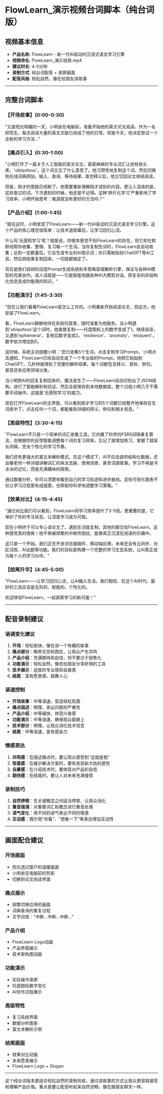 # FlowLearn_演示视频台词脚本（纯台词版）

## 视频基本信息
- **产品名称**: FlowLearn - 新一代AI驱动的沉浸式语言学习引擎
- **视频命名**: FlowLearn_演示视频.mp4
- **建议时长**: 4-5分钟
- **录制方式**: 纯台词配音 + 录屏画面
- **配音风格**: 轻松自然，像在给朋友讲故事

---

## 完整台词脚本

### 【开场故事】(0:00-0:30)

"又是阳光明媚的一天，小明坐在电脑前，准备开始他的英文论文阅读。作为一名研究生，每天阅读大量的英文文献已经成了他的日常。但是今天，他决定尝试一个全新的学习方法..."

### 【痛点引入】(0:30-1:00)

"小明打开了一篇关于人工智能的英文论文，密密麻麻的专业词汇让他有些头疼。'ubiquitous'，这个词又忘了什么意思了。他习惯性地复制这个词，然后切换到在线词典网站。输入、查询、等待结果...查完释义后，他又切回论文继续阅读。

但是，刚才的思路已经断了。他需要重新理解刚才读到的内容。更让人沮丧的是，这些查过的词，下次遇到的时候，他还是不记得。这种'碎片化学习'严重影响了学习效率，小明开始思考：难道就没有更好的方法吗？"

### 【产品介绍】(1:00-1:45)

"就在这时，小明发现了FlowLearn——新一代AI驱动的沉浸式语言学习引擎。这个产品的核心理念很简单：让技术退居幕后，让学习回归心流。

什么叫'无感知学习'呢？就是说，你根本感觉不到FlowLearn的存在，但它却在默默地帮你收集、整理、复习每一个生词。当你复制生词时，FlowLearn会自动收集；达到一定数量后，它会生成专业的AI提示词；你只需粘贴给ChatGPT等AI工具，然后把结果复制回来，一切就都搞定了。

背后是我们自研的动态Prompt生成系统和多策略容错解析引擎，保证与各种AI模型的完美协作。说人话就是——它能智能地跟各种AI大模型对话，把复杂的非结构化信息变成你能用的知识。"

### 【功能演示】(1:45-3:30)

"现在让我们看看FlowLearn是怎么工作的。小明重新开始阅读论文，但这次，他安装了FlowLearn。

看，FlowLearn静静地待在系统托盘里，随时准备为他服务。当小明遇到'ubiquitous'这个词时，他直接复制——托盘图标上的数字变成了1。继续阅读，又遇到'ephemeral'，复制后数字变成2。'resilience'、'anomaly'、'eloquent'，数字依次增加到5。

这时候，系统主动提醒小明：'您已收集5个生词，点击复制学习Prompt。'小明点击通知，FlowLearn已经自动生成了一个专业级的Prompt。他把它粘贴到ChatGPT，几秒钟就得到了完整的解析结果。每个词都包含释义、音标、例句，甚至还有应用领域分类。

当小明把AI的回复复制回来时，魔法发生了——FlowLearn自动识别出了JSON结构，进行了智能解析和验证，然后全部保存到本地数据库。整个过程小明几乎不需要手动操作，这就是'无感知学习'的威力。

现在打开FlowLearn的主界面，可以看到刚才学习的5个词都已经整齐地保存在生词库中了。点击任何一个词，都能看到详细的释义、例句和相关信息。"

### 【高级特性】(3:30-4:15)

"FlowLearn不只是一个简单的词汇收集工具。它内置了科学的FSRS间隔重复算法，会根据你的反馈智能调整每个词的复习频率。忘记了就增加练习，掌握了就延长间隔，完全个性化的学习节奏。

我们还有更强大的富文本解析模式。在这个模式下，AI不仅会提供结构化数据，还会像老师一样详细讲解词汇的来龙去脉、使用场景、甚至词源故事。学习不再是冷冰冰的记忆，而是充满趣味的探索。

通过数据分析，你可以清楚地看到自己的学习轨迹和进步曲线。这些可视化图表不仅让学习过程更有成就感，也帮助你科学地调整学习策略。"

### 【效果对比】(4:15-4:45)

"通过对比我们可以看到，FlowLearn将学习效率提升了3-5倍。更重要的是，它保护了你的专注状态，让深度学习成为可能。

现在小明终于可以专心读论文了。遇到生词就复制，其他的都交给FlowLearn。这种感觉真的很爽！他不再被频繁的中断所困扰，能够真正沉浸在阅读的乐趣中。

这只是一个开始。我们正在开发浏览器插件、移动端应用，未来还会有云同步、社区词库、AI出题等功能。我们的目标是构建一个完整的学习生态系统，让AI真正成为每个人的学习伙伴。"

### 【结尾升华】(4:45-5:00)

"FlowLearn——让学习回归心流，让AI融入生活。我们相信，在这个AI时代，最好的工具应该是无形的、智能的、个性化的。

欢迎体验FlowLearn，一起探索学习的新可能！"

---

## 配音录制建议

### 语调变化建议
1. **开场**：轻松愉快，像在讲一个有趣的故事
2. **痛点部分**：略带无奈和困扰，让观众产生共鸣
3. **产品介绍**：充满期待和自信，但不要过于销售化
4. **功能演示**：轻松自然，像在给朋友分享好用的工具
5. **技术展示**：适度的专业感和自豪感
6. **结尾**：富有愿景感，鼓舞人心

### 语速控制
- **开场故事**：中等语速，营造轻松氛围
- **痛点描述**：稍慢，突出问题的严重性
- **产品介绍**：中等偏快，体现兴奋感
- **功能演示**：中等语速，确保观众能跟上
- **技术部分**：稍慢，让观众消化技术信息
- **结尾**：中等语速，富有感染力

### 情感表达
1. **共鸣感**：在描述痛点时，要让观众感受到"这就是我"
2. **惊喜感**：在展示解决方案时，要有发现新大陆的感觉
3. **自豪感**：在介绍技术时，要体现对产品的自信
4. **期待感**：在结尾时，要让人对未来充满憧憬

### 录制技巧
1. **自然停顿**：在关键概念之间适当停顿，让观众消化
2. **重音强调**：对重要词汇和概念进行重音处理
3. **语气变化**：用不同的语气表达不同的情感
4. **互动感**：偶尔用"你看"、"想象一下"等表达增加互动性

---

## 画面配合建议

### 开场画面
- 阳光透过窗户的温暖画面
- 小明坐在电脑前的剪影
- 切换到论文阅读界面

### 痛点展示
- 频繁切换应用的画面
- 词典查询的重复过程
- 文字动效："中断...中断...中断..."

### 产品介绍
- FlowLearn Logo动画
- 产品界面展示
- 技术架构图动画

### 功能演示
- 实际操作录屏
- 托盘图标数字变化
- AI协作过程展示

### 高级特性
- 复习系统界面
- 数据分析图表
- 富文本解析示例

### 结尾画面
- 效果对比动画
- 未来愿景展示
- FlowLearn Logo + Slogan

---

这个纯台词版本更适合轻松自然的录制风格，通过讲故事的方式让观众更容易接受和理解产品价值。重点是要让配音听起来自然流畅，像在跟朋友聊天一样。
